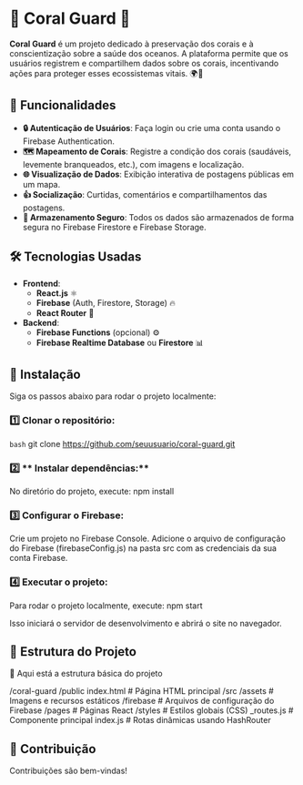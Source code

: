 # 🐠 **Coral Guard** 🌊

**Coral Guard** é um projeto dedicado à preservação dos corais e à conscientização sobre a saúde dos oceanos. A plataforma permite que os usuários registrem e compartilhem dados sobre os corais, incentivando ações para proteger esses ecossistemas vitais. 🌍💚

## 🚀 **Funcionalidades**

- **🔒 Autenticação de Usuários**: Faça login ou crie uma conta usando o Firebase Authentication.
- **🗺️ Mapeamento de Corais**: Registre a condição dos corais (saudáveis, levemente branqueados, etc.), com imagens e localização.
- **🌐 Visualização de Dados**: Exibição interativa de postagens públicas em um mapa.
- **👍 Socialização**: Curtidas, comentários e compartilhamentos das postagens.
- **💾 Armazenamento Seguro**: Todos os dados são armazenados de forma segura no Firebase Firestore e Firebase Storage.

## 🛠️ **Tecnologias Usadas**

- **Frontend**: 
  - **React.js** ⚛️
  - **Firebase** (Auth, Firestore, Storage) 🔥
  - **React Router** 🚗
- **Backend**:
  - **Firebase Functions** (opcional) ⚙️
  - **Firebase Realtime Database** ou **Firestore** 📊

## 📝 **Instalação**

Siga os passos abaixo para rodar o projeto localmente:

### 1️⃣ **Clonar o repositório**:

```bash```
git clone https://github.com/seuusuario/coral-guard.git

### 2️⃣ ** Instalar dependências:**

No diretório do projeto, execute:
npm install

### 3️⃣ **Configurar o Firebase:**

Crie um projeto no Firebase Console.
Adicione o arquivo de configuração do Firebase (firebaseConfig.js) na pasta src com as credenciais da sua conta Firebase.

### 4️⃣ **Executar o projeto:**
Para rodar o projeto localmente, execute:
npm start

Isso iniciará o servidor de desenvolvimento e abrirá o site no navegador.

## 📂 **Estrutura do Projeto**
📂 Aqui está a estrutura básica do projeto

/coral-guard
  /public
    index.html          # Página HTML principal
  /src
    /assets             # Imagens e recursos estáticos
    /firebase           # Arquivos de configuração do Firebase
    /pages              # Páginas React
    /styles             # Estilos globais (CSS)
    _routes.js          # Componente principal
    index.js            # Rotas dinâmicas usando HashRouter

## 🤝 **Contribuição**
Contribuições são bem-vindas!
